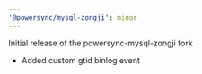 ```yaml
---
'@powersync/mysql-zongji': minor
---
```


Initial release of the powersync-mysql-zongji fork
 - Added custom gtid binlog event
